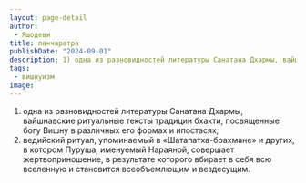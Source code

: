 ```yaml
---
layout: page-detail
author:
 - Яшодеви
title: панчаратра
publishDate: "2024-09-01"
description: 1) одна из разновидностей литературы Санатана Дхармы, вайшнавские ритуальные тексты традиции бхакти, посвященные богу Вишну в различных его формах и ипостасях;
tags:
 - вишнуизм
image: 
---
```


1) одна из разновидностей литературы Санатана Дхармы, вайшнавские ритуальные тексты традиции бхакти, посвященные богу Вишну в различных его формах и ипостасях;
2) ведийский ритуал, упоминаемый в «Шатапатха-брахмане» и других, в котором Пуруша, именуемый Нараяной, совершает жертвоприношение, в результате которого вбирает в себя всю вселенную и становится всеобъемлющим и вездесущим.

